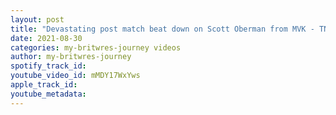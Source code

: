 ```yaml
---
layout: post
title: "Devastating post match beat down on Scott Oberman from MVK - TNT IGNITION ALL EYES ON ME"
date: 2021-08-30
categories: my-britwres-journey videos
author: my-britwres-journey
spotify_track_id: 
youtube_video_id: mMDY17WxYws
apple_track_id: 
youtube_metadata: 
---
```

